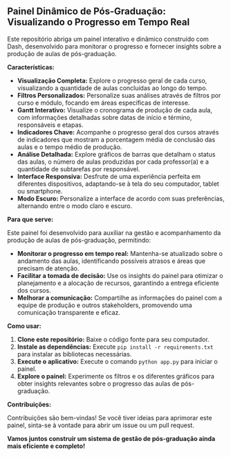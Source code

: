 ## Painel Dinâmico de Pós-Graduação: Visualizando o Progresso em Tempo Real

Este repositório abriga um painel interativo e dinâmico construído com Dash, desenvolvido para monitorar o progresso e fornecer insights sobre a produção de aulas de pós-graduação. 

**Características:**

* **Visualização Completa:** Explore o progresso geral de cada curso, visualizando a quantidade de aulas concluídas ao longo do tempo.
* **Filtros Personalizados:** Personalize suas análises através de filtros por curso e módulo, focando em áreas específicas de interesse.
* **Gantt Interativo:** Visualize o cronograma de produção de cada aula, com informações detalhadas sobre datas de início e término, responsáveis e etapas.
* **Indicadores Chave:** Acompanhe o progresso geral dos cursos através de indicadores que mostram a porcentagem média de conclusão das aulas e o tempo médio de produção.
* **Análise Detalhada:** Explore gráficos de barras que detalham o status das aulas, o número de aulas produzidas por cada professor(a) e a quantidade de subtarefas por responsável.
* **Interface Responsiva:** Desfrute de uma experiência perfeita em diferentes dispositivos, adaptando-se à tela do seu computador, tablet ou smartphone.
* **Modo Escuro:** Personalize a interface de acordo com suas preferências, alternando entre o modo claro e escuro.

**Para que serve:**

Este painel foi desenvolvido para auxiliar na gestão e acompanhamento da produção de aulas de pós-graduação, permitindo:

* **Monitorar o progresso em tempo real:** Mantenha-se atualizado sobre o andamento das aulas, identificando possíveis atrasos e áreas que precisam de atenção.
* **Facilitar a tomada de decisão:** Use os insights do painel para otimizar o planejamento e a alocação de recursos, garantindo a entrega eficiente dos cursos.
* **Melhorar a comunicação:** Compartilhe as informações do painel com a equipe de produção e outros stakeholders, promovendo uma comunicação transparente e eficaz.

**Como usar:**

1. **Clone este repositório:** Baixe o código fonte para seu computador.
2. **Instale as dependências:** Execute `pip install -r requirements.txt` para instalar as bibliotecas necessárias.
3. **Execute o aplicativo:** Execute o comando `python app.py` para iniciar o painel.
4. **Explore o painel:** Experimente os filtros e os diferentes gráficos para obter insights relevantes sobre o progresso das aulas de pós-graduação.

**Contribuições:**

Contribuições são bem-vindas! Se você tiver ideias para aprimorar este painel, sinta-se à vontade para abrir um issue ou um pull request.

**Vamos juntos construir um sistema de gestão de pós-graduação ainda mais eficiente e completo!**
